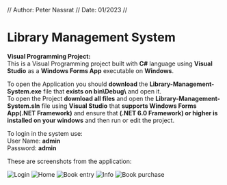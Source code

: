 // Author: Peter Nassrat // Date: 01/2023 //
# Library Management System
**Visual Programming Project:**\
This is a Visual Programming project built with **C#** language using **Visual Studio** as a **Windows Forms App** executable on **Windows**.

To open the Application you should **download** the **Library-Management-System.exe** file that **exists on bin\\Debug\\** and open it.\
To open the Project **download all files** and open the **Library-Management-System.sln** file using **Visual Studio** that **supports Windows Forms App(.NET Framework)** and ensure that **(.NET 6.0 Framework) or higher is installed on your windows** and then run or edit the project.

To login in the system use:\
User Name: **admin**\
Password: **admin**

These are screenshots from the application:

![Login](https://user-images.githubusercontent.com/93524169/213250216-7255117b-6b29-45a2-b1ab-cc5883565911.png)
![Home](https://user-images.githubusercontent.com/93524169/213250542-ac93f654-b6e6-4667-8aec-0b0b025ed5e3.png)
![Book entry](https://user-images.githubusercontent.com/93524169/213253563-6607d715-6c86-4bd4-a919-6576d71faca5.png)
![Info](https://user-images.githubusercontent.com/93524169/213255006-6b91d084-33e8-4ac6-ab4a-d13f9288248b.png)
![Book purchase](https://user-images.githubusercontent.com/93524169/213255729-c9430cec-019d-47a4-a74f-d583b2509644.png)
